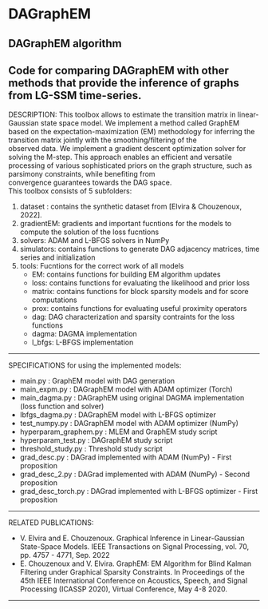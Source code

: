 # DAGraphEM
DAGraphEM algorithm 
------------------------------------------------------------------------------------
Code for comparing DAGraphEM with other methods that provide the inference of graphs from LG-SSM time-series.
------------------------------------------------------------------------------------
DESCRIPTION:
This toolbox allows to estimate the transition matrix in linear-Gaussian state space model. 
We implement a method called GraphEM based on the expectation-maximization (EM) 
methodology for inferring the transition matrix jointly with the smoothing/filtering of the  
observed data. We implement a gradient descent optimization solver  for solving the 
M-step. This approach enables an efficient and versatile processing of various sophisticated 
priors on the graph structure, such as parsimony constraints, while benefiting from  
convergence guarantees towards the DAG space.  
This toolbox consists of 5 subfolders:
1) dataset  : contains the synthetic dataset from [Elvira & Chouzenoux, 2022]. 
2) gradientEM: gradients and important fucntions for the models to compute the solution of the loss fucntions
3) solvers: ADAM and L-BFGS solvers in NumPy
4) simulators: contains functions to generate DAG adjacency matrices, time series and initialization
5) tools: Fucntions for the correct work of all models
    * EM: contains functions for building EM algorithm updates
    * loss: contains functions for evaluating the likelihood and prior loss
    * matrix: contains functions for block sparsity models and for score computations
    * prox: contains functions for evaluating useful proximity operators
    * dag: DAG characterization and sparsity contraints for the loss functions
    * dagma: DAGMA implementation
    * l_bfgs: L-BFGS implementation
------------------------------------------------------------------------------------
SPECIFICATIONS for using the implemented models:
* main.py : GraphEM model with DAG generation
* main_expm.py : DAGraphEM model with ADAM optimizer (Torch)
* main_dagma.py : DAGraphEM using original DAGMA implementation (loss function and solver) 
* lbfgs_dagma.py : DAGraphEM model with L-BFGS optimizer
* test_numpy.py : DAGraphEM model with ADAM optimizer (NumPy)
* hyperparam_graphem.py : MLEM and GraphEM study script
* hyperparam_test.py : DAGraphEM study script
* threshold_study.py : Threshold study script
* grad_desc.py : DAGrad implemented with ADAM (NumPy) - First proposition
* grad_desc_2.py : DAGrad implemented with ADAM (NumPy) - Second proposition
* grad_desc_torch.py : DAGrad implemented with L-BFGS optimizer - First proposition

------------------------------------------------------------------------------------
RELATED PUBLICATIONS:
 * V. Elvira and E. Chouzenoux. Graphical Inference in Linear-Gaussian State-Space Models. IEEE Transactions on Signal Processing, vol. 70, pp. 4757 - 4771, Sep. 2022
 * E. Chouzenoux and V. Elvira.  GraphEM: EM Algorithm for Blind Kalman Filtering under Graphical Sparsity Constraints. In Proceedings of the 45th IEEE International Conference on Acoustics, Speech, and Signal Processing (ICASSP 2020), Virtual Conference, May 4-8 2020.
---------
